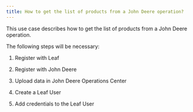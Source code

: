 ```yaml
---
title: How to get the list of products from a John Deere operation?
---
```


This use case describes how to get the list of products from a John Deere operation.

The following steps will be necessary:

1. Register with Leaf

1. Register with John Deere

1. Upload data in John Deere Operations Center

1. Create a Leaf User

1. Add credentials to the Leaf User








